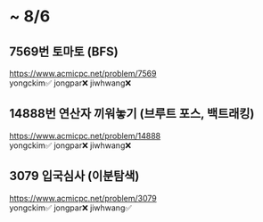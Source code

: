 # ~ 8/6

## 7569번 토마토 (BFS)    
https://www.acmicpc.net/problem/7569  
yongckim✅ jongpar❌ jiwhwang❌  

## 14888번 연산자 끼워놓기 (브루트 포스, 백트래킹)
https://www.acmicpc.net/problem/14888  
yongckim✅ jongpar❌ jiwhwang❌  
  
## 3079 입국심사 (이분탐색)
https://www.acmicpc.net/problem/3079  
yongckim✅ jongpar❌ jiwhwang✅    
  
